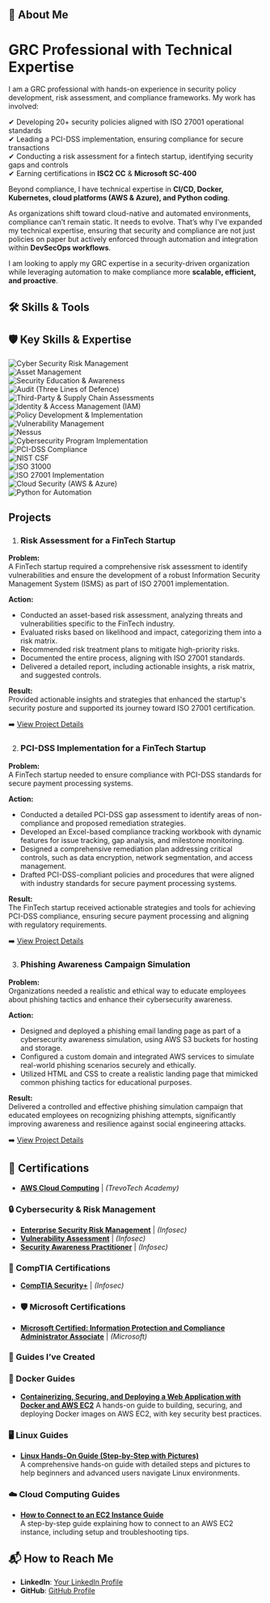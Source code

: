 ## 👋 About Me

# GRC Professional with Technical Expertise

I am a GRC professional with hands-on experience in security policy development, risk assessment, and compliance frameworks. My work has involved:

✔ Developing 20+ security policies aligned with ISO 27001 operational standards  
✔ Leading a PCI-DSS implementation, ensuring compliance for secure transactions  
✔ Conducting a risk assessment for a fintech startup, identifying security gaps and controls  
✔ Earning certifications in **ISC2 CC** & **Microsoft SC-400**  

Beyond compliance, I have technical expertise in **CI/CD, Docker, Kubernetes, cloud platforms (AWS & Azure), and Python coding**.

As organizations shift toward cloud-native and automated environments, compliance can’t remain static. It needs to evolve. That’s why I’ve expanded my technical expertise, ensuring that security and compliance are not just policies on paper but actively enforced through automation and integration within **DevSecOps workflows**.

I am looking to apply my GRC expertise in a security-driven organization while leveraging automation to make compliance more **scalable, efficient, and proactive**.




## 🛠️ Skills & Tools

## 🛡️ **Key Skills & Expertise**  

![Cyber Security Risk Management](https://img.shields.io/badge/-Cyber%20Security%20Risk%20Management-blue)  
![Asset Management](https://img.shields.io/badge/-Asset%20Management-blue)  
![Security Education & Awareness](https://img.shields.io/badge/-Security%20Education%20%26%20Awareness-blue)  
![Audit (Three Lines of Defence)](https://img.shields.io/badge/-Audit%20(Three%20Lines%20of%20Defence)-blue)  
![Third-Party & Supply Chain Assessments](https://img.shields.io/badge/-Third--Party%20%26%20Supply%20Chain%20Assessments-blue)  
![Identity & Access Management (IAM)](https://img.shields.io/badge/-IAM%20(Identity%20%26%20Access%20Management)-blue)  
![Policy Development & Implementation](https://img.shields.io/badge/-Policy%20Development%20%26%20Implementation-blue)  
![Vulnerability Management](https://img.shields.io/badge/-Vulnerability%20Management-blue)  
![Nessus](https://img.shields.io/badge/-Nessus-blue)  
![Cybersecurity Program Implementation](https://img.shields.io/badge/-Cybersecurity%20Program%20Implementation-blue)  
![PCI-DSS Compliance](https://img.shields.io/badge/-PCI--DSS%20Compliance-blue)  
![NIST CSF](https://img.shields.io/badge/-NIST%20CSF-blue)  
![ISO 31000](https://img.shields.io/badge/-ISO%2031000-blue)  
![ISO 27001 Implementation](https://img.shields.io/badge/-ISO%2027001%20Implementation-blue)  
![Cloud Security (AWS & Azure)](https://img.shields.io/badge/-Cloud%20Security%20(AWS%20%26%20Azure)-blue)  
![Python for Automation
](https://img.shields.io/badge/-Python%20for%20Security-blue)  
  




## Projects  
1. ### Risk Assessment for a FinTech Startup

**Problem:**  
A FinTech startup required a comprehensive risk assessment to identify vulnerabilities and ensure the development of a robust Information Security Management System (ISMS) as part of ISO 27001 implementation.

**Action:**  
- Conducted an asset-based risk assessment, analyzing threats and vulnerabilities specific to the FinTech industry.  
- Evaluated risks based on likelihood and impact, categorizing them into a risk matrix.  
- Recommended risk treatment plans to mitigate high-priority risks.  
- Documented the entire process, aligning with ISO 27001 standards.  
- Delivered a detailed report, including actionable insights, a risk matrix, and suggested controls.

**Result:**  
Provided actionable insights and strategies that enhanced the startup's security posture and supported its journey toward ISO 27001 certification.

➡️ [View Project Details](https://drive.google.com/drive/folders/1-519EiZEsTNEoYRqOe6pCBN65rTmAeDv)

2. ### PCI-DSS Implementation for a FinTech Startup

**Problem:**  
A FinTech startup needed to ensure compliance with PCI-DSS standards for secure payment processing systems.

**Action:**  
- Conducted a detailed PCI-DSS gap assessment to identify areas of non-compliance and proposed remediation strategies.  
- Developed an Excel-based compliance tracking workbook with dynamic features for issue tracking, gap analysis, and milestone monitoring.  
- Designed a comprehensive remediation plan addressing critical controls, such as data encryption, network segmentation, and access management.  
- Drafted PCI-DSS-compliant policies and procedures that were aligned with industry standards for secure payment processing systems.

**Result:**  
The FinTech startup received actionable strategies and tools for achieving PCI-DSS compliance, ensuring secure payment processing and aligning with regulatory requirements.

➡️ [View Project Details](https://drive.google.com/drive/folders/1gUR_Ixfqm50L2aHfZg0vcNJN7wxutstd)

3. ### Phishing Awareness Campaign Simulation

**Problem:**  
Organizations needed a realistic and ethical way to educate employees about phishing tactics and enhance their cybersecurity awareness.

**Action:**  
- Designed and deployed a phishing email landing page as part of a cybersecurity awareness simulation, using AWS S3 buckets for hosting and storage.  
- Configured a custom domain and integrated AWS services to simulate real-world phishing scenarios securely and ethically.  
- Utilized HTML and CSS to create a realistic landing page that mimicked common phishing tactics for educational purposes.  

**Result:**  
Delivered a controlled and effective phishing simulation campaign that educated employees on recognizing phishing attempts, significantly improving awareness and resilience against social engineering attacks.

➡️ [View Project Details](https://drive.google.com/drive/folders/1-LRZl7etRzUynyf8hKWoPAa8oqh5kEsM)



  ## 🏅 Certifications
- **[AWS Cloud Computing](<https://drive.google.com/file/d/1v9aQc3aIHWb8B1gJRIL8ku6ySTxSeTQR/view?usp=share_link>)** | *(TrevoTech Academy)*

### 🔒 Cybersecurity & Risk Management
- **[Enterprise Security Risk Management](<https://drive.google.com/file/d/1Sx_61Ss2SDoKdZF0AMZNAtAaBAcVZLvi/view?usp=share_link>)** | *(Infosec)*
- **[Vulnerability Assessment](<https://drive.google.com/file/d/1FeCd3OoOfr4im-kAo9NcQcVe47-gUvMF/view?usp=share_link>)** | *(Infosec)*
- **[Security Awareness Practitioner](<https://drive.google.com/file/d/1cxSA6CdTuD_LfRskfav-j7_D2WJJdIYb/view?usp=share_link>)** | *(Infosec)*

### 📜 CompTIA Certifications
- **[CompTIA Security+](<https://drive.google.com/file/d/1K80JBQmefcJ8nZZ4Lc37Hr6cdwSZwyqx/view?usp=share_link>)** | *(Infosec)*


- ### 🛡️ Microsoft Certifications
- **[Microsoft Certified: Information Protection and Compliance Administrator Associate](<https://drive.google.com/file/d/1gYXfEp60v0w_NIvBtr7NNpNdRJ0X9cJz/view?usp=share_link>)** | *(Microsoft)*

### 📘 Guides I’ve Created

### 🐳 Docker Guides
- **[Containerizing, Securing, and Deploying a Web Application with Docker and AWS EC2](<https://drive.google.com/file/d/1IEIJzH_fN-6ahPytzmLxWOFW9ARJixjg/view?usp=share_link>)**  A hands-on guide to building, securing, and deploying Docker images on AWS EC2, with key security best practices.

### 🖥️ Linux Guides
- **[Linux Hands-On Guide (Step-by-Step with Pictures)](<https://drive.google.com/file/d/1OABD8jZEDb5catu3vavHPrhYTsIpsE96/view?usp=share_link>)**  
  A comprehensive hands-on guide with detailed steps and pictures to help beginners and advanced users navigate Linux environments.

### ☁️ Cloud Computing Guides
- **[How to Connect to an EC2 Instance Guide](<https://drive.google.com/file/d/1-3T8K361eZCLk60xyvcuWvD0y-yWTDaQ/view?usp=share_link>)**  
  A step-by-step guide explaining how to connect to an AWS EC2 instance, including setup and troubleshooting tips.

## 📬 How to Reach Me
- **LinkedIn**: [Your LinkedIn Profile](https://linkedin.com/in/temitope-adeniyi-gbadamosi-0a0720120)
- **GitHub**: [GitHub Profile](https://github.com/temitopeade23)
